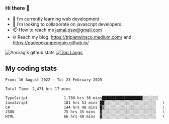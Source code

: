 ### Hi there 👋

<!--
**padepokanpenguin/padepokanpenguin** is a ✨ _special_ ✨ repository because its `README.md` (this file) appears on your GitHub profile.
-->

- 🌱 I’m currently learning  web development
- 👯 I’m looking to collaborate on javascript developers
- 📫 How to reach me jamal.psw@gmail.com
- 🌐 Reach my blog:
   https://tripletwinsco.medium.com/ and
   https://padepokanpenguin.github.io/

![Anurag's github stats](https://github-readme-stats.vercel.app/api?username=padepokanpenguin&count_private=true&disable_animations=false&show_icons=true&theme=default)
[![Top Langs](https://github-readme-stats.vercel.app/api/top-langs/?username=padepokanpenguin&theme=default&layout=compact)](https://github.com/padepokanpenguin)

## My coding stats

<!--START_SECTION:waka-->

```txt
From: 16 August 2022 - To: 23 February 2025

Total Time: 2,471 hrs 17 mins

TypeScript                1,780 hrs 36 mins██████████████████░░░░░░░   72.05 %
JavaScript                181 hrs 53 mins ██░░░░░░░░░░░░░░░░░░░░░░░   07.36 %
C#                        144 hrs 48 mins █▒░░░░░░░░░░░░░░░░░░░░░░░   05.86 %
JSON                      75 hrs 35 mins  ▓░░░░░░░░░░░░░░░░░░░░░░░░   03.06 %
HTML                      66 hrs 40 mins  ▓░░░░░░░░░░░░░░░░░░░░░░░░   02.70 %
```

<!--END_SECTION:waka-->


